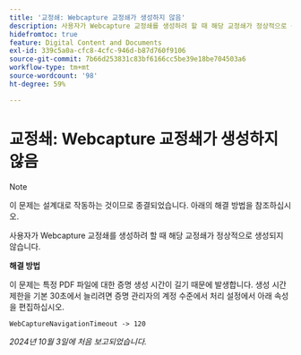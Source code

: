 ```yaml
---
title: '교정쇄: Webcapture 교정쇄가 생성하지 않음'
description: 사용자가 Webcapture 교정쇄를 생성하려 할 때 해당 교정쇄가 정상적으로 생성되지 않습니다.
hidefromtoc: true
feature: Digital Content and Documents
exl-id: 339c5a0a-cfc8-4cfc-946d-b87d760f9106
source-git-commit: 7b66d253831c83bf6166cc5be39e18be704503a6
workflow-type: tm+mt
source-wordcount: '98'
ht-degree: 59%

---
```


# 교정쇄: Webcapture 교정쇄가 생성하지 않음

>[!NOTE]
>
>이 문제는 설계대로 작동하는 것이므로 종결되었습니다. 아래의 해결 방법을 참조하십시오.

사용자가 Webcapture 교정쇄를 생성하려 할 때 해당 교정쇄가 정상적으로 생성되지 않습니다.

**해결 방법**

이 문제는 특정 PDF 파일에 대한 증명 생성 시간이 길기 때문에 발생합니다. 생성 시간 제한을 기본 30초에서 늘리려면 증명 관리자의 계정 수준에서 처리 설정에서 아래 속성을 편집하십시오.

`WebCaptureNavigationTimeout -> 120`

_2024년 10월 3일에 처음 보고되었습니다._
